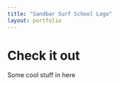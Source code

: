 ```yaml
---
title: "Sandbar Surf School Logo"
layout: portfolio
---
```


# Check it out
Some cool stuff in here

